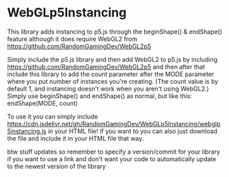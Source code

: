 # WebGLp5Instancing
This library adds instancing to p5.js through the beginShape() &amp; endShape() feature although it does require WebGL2 from https://github.com/RandomGamingDev/WebGL2p5

Simply include the p5.js library and then add WebGL2 to p5.js by including https://github.com/RandomGamingDev/WebGL2p5 and then after that include this library to add the count parameter after the MODE parameter where you put number of instances you're creating. (The count value is by default 1, and instancing doesn't work when you aren't using WebGL2.) Simply use beginShape() and endShape() as normal, but like this: endShape(MODE, count)

To use it you can simply include https://cdn.jsdelivr.net/gh/RandomGamingDev/WebGLp5Instancing/webglp5instancing.js in your HTML file! If you want to you can also just download the file and include it in your HTML file that way.

btw stuff updates so remember to specify a version/commit for your library if you want to use a link and don't want your code to automatically update to the newest version of the library
